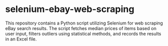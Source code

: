 # selenium-ebay-web-scraping
This repository contains a Python script utilizing Selenium for web scraping eBay search results. The script fetches median prices of items based on user input, filters outliers using statistical methods, and records the results in an Excel file.
